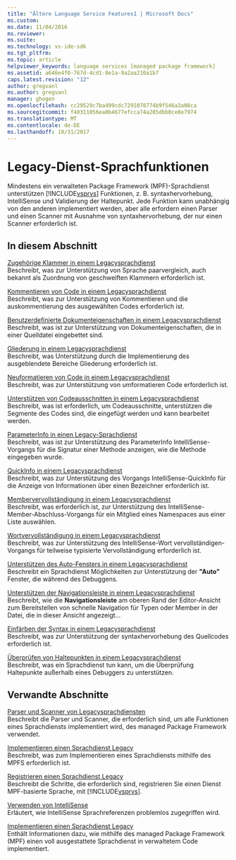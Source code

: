 ```yaml
---
title: "Ältere Language Service Features1 | Microsoft Docs"
ms.custom: 
ms.date: 11/04/2016
ms.reviewer: 
ms.suite: 
ms.technology: vs-ide-sdk
ms.tgt_pltfrm: 
ms.topic: article
helpviewer_keywords: language services [managed package framework]
ms.assetid: a646e4f0-767d-4cd1-8e1a-9a2aa210a1b7
caps.latest.revision: "12"
author: gregvanl
ms.author: gregvanl
manager: ghogen
ms.openlocfilehash: cc29529c7ba499cdc7291078774b9f546a3a08ca
ms.sourcegitcommit: f40311056ea0b4677efcca74a285dbb0ce0e7974
ms.translationtype: MT
ms.contentlocale: de-DE
ms.lasthandoff: 10/31/2017
---
```

# <a name="legacy-language-service-features"></a>Legacy-Dienst-Sprachfunktionen
Mindestens ein verwalteten Package Framework (MPF)-Sprachdienst unterstützen [!INCLUDE[vsprvs](../../code-quality/includes/vsprvs_md.md)] Funktionen, z. B. syntaxhervorhebung, IntelliSense und Validierung der Haltepunkt. Jede Funktion kann unabhängig von den anderen implementiert werden, aber alle erfordern einen Parser und einen Scanner mit Ausnahme von syntaxhervorhebung, der nur einen Scanner erforderlich ist.  
  
## <a name="in-this-section"></a>In diesem Abschnitt  
 [Zugehörige Klammer in einem Legacysprachdienst](../../extensibility/internals/brace-matching-in-a-legacy-language-service.md)  
 Beschreibt, was zur Unterstützung von Sprache paarvergleich, auch bekannt als Zuordnung von geschweiften Klammern erforderlich ist.  
  
 [Kommentieren von Code in einem Legacysprachdienst](../../extensibility/internals/commenting-code-in-a-legacy-language-service.md)  
 Beschreibt, was zur Unterstützung von Kommentieren und die auskommentierung des ausgewählten Codes erforderlich ist.  
  
 [Benutzerdefinierte Dokumenteigenschaften in einem Legacysprachdienst](../../extensibility/internals/custom-document-properties-in-a-legacy-language-service.md)  
 Beschreibt, was ist zur Unterstützung von Dokumenteigenschaften, die in einer Quelldatei eingebettet sind.  
  
 [Gliederung in einem Legacysprachdienst](../../extensibility/internals/outlining-in-a-legacy-language-service.md)  
 Beschreibt, was Unterstützung durch die Implementierung des ausgeblendete Bereiche Gliederung erforderlich ist.  
  
 [Neuformatieren von Code in einem Legacysprachdienst](../../extensibility/internals/reformatting-code-in-a-legacy-language-service.md)  
 Beschreibt, was zur Unterstützung von umformatieren Code erforderlich ist.  
  
 [Unterstützen von Codeausschnitten in einem Legacysprachdienst](../../extensibility/internals/support-for-code-snippets-in-a-legacy-language-service.md)  
 Beschreibt, was ist erforderlich, um Codeausschnitte, unterstützen die Segmente des Codes sind, die eingefügt werden und kann bearbeitet werden.  
  
 [ParameterInfo in einen Legacy-Sprachdienst](../../extensibility/internals/parameter-info-in-a-legacy-language-service2.md)  
 Beschreibt, was ist zur Unterstützung des ParameterInfo IntelliSense-Vorgangs für die Signatur einer Methode anzeigen, wie die Methode eingegeben wurde.  
  
 [QuickInfo in einem Legacysprachdienst](../../extensibility/internals/quick-info-in-a-legacy-language-service.md)  
 Beschreibt, was zur Unterstützung des Vorgangs IntelliSense-QuickInfo für die Anzeige von Informationen über einen Bezeichner erforderlich ist.  
  
 [Membervervollständigung in einem Legacysprachdienst](../../extensibility/internals/member-completion-in-a-legacy-language-service.md)  
 Beschreibt, was erforderlich ist, zur Unterstützung des IntelliSense-Member-Abschluss-Vorgangs für ein Mitglied eines Namespaces aus einer Liste auswählen.  
  
 [Wortvervollständigung in einem Legacysprachdienst](../../extensibility/internals/word-completion-in-a-legacy-language-service.md)  
 Beschreibt, was zur Unterstützung des IntelliSense-Wort vervollständigen-Vorgangs für teilweise typisierte Vervollständigung erforderlich ist.  
  
 [Unterstützen des Auto-Fensters in einem Legacysprachdienst](../../extensibility/internals/support-for-the-autos-window-in-a-legacy-language-service.md)  
 Beschreibt ein Sprachdienst Möglichkeiten zur Unterstützung der **"Auto"** Fenster, die während des Debuggens.  
  
 [Unterstützen der Navigationsleiste in einem Legacysprachdienst](../../extensibility/internals/support-for-the-navigation-bar-in-a-legacy-language-service.md)  
 Beschreibt, wie die **Navigationsleiste** am oberen Rand der Editor-Ansicht zum Bereitstellen von schnelle Navigation für Typen oder Member in der Datei, die in dieser Ansicht angezeigt...  
  
 [Einfärben der Syntax in einem Legacysprachdienst](../../extensibility/internals/syntax-colorizing-in-a-legacy-language-service.md)  
 Beschreibt, was zur Unterstützung der syntaxhervorhebung des Quellcodes erforderlich ist.  
  
 [Überprüfen von Haltepunkten in einem Legacysprachdienst](../../extensibility/internals/validating-breakpoints-in-a-legacy-language-service.md)  
 Beschreibt, was ein Sprachdienst tun kann, um die Überprüfung Haltepunkte außerhalb eines Debuggers zu unterstützen.  
  
## <a name="related-sections"></a>Verwandte Abschnitte  
 [Parser und Scanner von Legacysprachdiensten](../../extensibility/internals/legacy-language-service-parser-and-scanner.md)  
 Beschreibt die Parser und Scanner, die erforderlich sind, um alle Funktionen eines Sprachdiensts implementiert wird, des managed Package Framework verwendet.  
  
 [Implementieren einen Sprachdienst Legacy](../../extensibility/internals/implementing-a-legacy-language-service2.md)  
 Beschreibt, was zum Implementieren eines Sprachdiensts mithilfe des MPFS erforderlich ist.  
  
 [Registrieren einen Sprachdienst Legacy](../../extensibility/internals/registering-a-legacy-language-service1.md)  
 Beschreibt die Schritte, die erforderlich sind, registrieren Sie einen Dienst MPF-basierte Sprache, mit [!INCLUDE[vsprvs](../../code-quality/includes/vsprvs_md.md)].  
  
 [Verwenden von IntelliSense](../../ide/using-intellisense.md)  
 Erläutert, wie IntelliSense Sprachreferenzen problemlos zugegriffen wird.  
  
 [Implementieren einen Sprachdienst Legacy](../../extensibility/internals/implementing-a-legacy-language-service1.md)  
 Enthält Informationen dazu, wie mithilfe des managed Package Framework (MPF) einen voll ausgestattete Sprachdienst in verwaltetem Code implementiert.